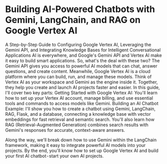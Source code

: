 # Building AI-Powered Chatbots with Gemini, LangChain, and RAG on Google Vertex AI
A Step-by-Step Guide to Configuring Google Vertex AI, Leveraging the Gemini API, and Integrating Knowledge Bases for Intelligent Conversational Applications
AI is everywhere, and Google's Gemini API and Vertex AI make it easy to build smart applications. So, what's the deal with these two?
The Gemini API gives you access to powerful AI models that can chat, answer questions, and create content. Meanwhile, Google Vertex AI is a cloud platform where you can build, run, and manage these models. Think of Vertex AI as your workspace and Gemini as the engine inside it. Together, they help you create and launch AI projects faster and easier.
In this guide, I'll cover two key parts:
Getting Started with Google Vertex AI: You'll learn how to set up your Vertex AI account, manage billing, and use essential tools and commands to access models like Gemini.
Building an AI Chatbot Example: I'll show you how to create a chatbot using Gemini, LangChain, RAG, Flask, and a database, connecting a knowledge base with vector embeddings for fast retrieval and semantic search. You'll also learn how RAG (Retrieval-Augmented Generation) combines search results with Gemini's responses for accurate, context-aware answers.

Along the way, we'll break down how to use Gemini within the LangChain framework, making it easy to integrate powerful AI models into your projects.
By the end, you'll know how to set up Google Vertex AI and build your first AI chatbot - start your own AI projects.
